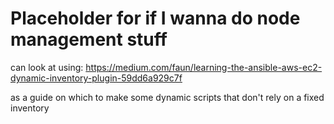 # Placeholder for if I wanna do node management stuff

can look at using:
https://medium.com/faun/learning-the-ansible-aws-ec2-dynamic-inventory-plugin-59dd6a929c7f

as a guide on which to make some dynamic scripts that don't rely on a fixed inventory